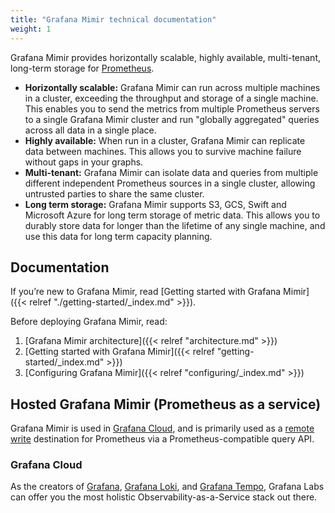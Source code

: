 ```yaml
---
title: "Grafana Mimir technical documentation"
weight: 1
---
```


Grafana Mimir provides horizontally scalable, highly available, multi-tenant, long-term storage for [Prometheus](https://prometheus.io).

- **Horizontally scalable:** Grafana Mimir can run across multiple machines in a cluster, exceeding the throughput and storage of a single machine. This enables you to send the metrics from multiple Prometheus servers to a single Grafana Mimir cluster and run "globally aggregated" queries across all data in a single place.
- **Highly available:** When run in a cluster, Grafana Mimir can replicate data between machines. This allows you to survive machine failure without gaps in your graphs.
- **Multi-tenant:** Grafana Mimir can isolate data and queries from multiple different independent
  Prometheus sources in a single cluster, allowing untrusted parties to share the same cluster.
- **Long term storage:** Grafana Mimir supports S3, GCS, Swift and Microsoft Azure for long term storage of metric data. This allows you to durably store data for longer than the lifetime of any single machine, and use this data for long term capacity planning.

## Documentation

If you’re new to Grafana Mimir, read [Getting started with Grafana Mimir]({{< relref "./getting-started/_index.md" >}}).

Before deploying Grafana Mimir, read:

1. [Grafana Mimir architecture]({{< relref "architecture.md" >}})
1. [Getting started with Grafana Mimir]({{< relref "getting-started/_index.md" >}})
1. [Configuring Grafana Mimir]({{< relref "configuring/_index.md" >}})

## Hosted Grafana Mimir (Prometheus as a service)

Grafana Mimir is used in [Grafana Cloud](https://grafana.com/cloud), and is primarily used as a [remote write](https://prometheus.io/docs/operating/configuration/#remote_write) destination for Prometheus via a Prometheus-compatible query API.

### Grafana Cloud

As the creators of [Grafana](https://grafana.com/oss/grafana/), [Grafana Loki](https://grafana.com/oss/loki/), and [Grafana Tempo](https://grafana.com/oss/tempo/), Grafana Labs can offer you the most holistic Observability-as-a-Service stack out there.
